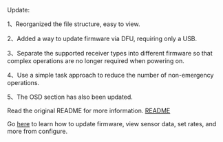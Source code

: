 Update:

1、Reorganized the file structure, easy to view.

2、Added a way to update firmware via DFU, requiring only a USB.

3、Separate the supported receiver types into different firmware so that complex operations are no longer required when powering on.

4、Use a simple task approach to reduce the number of non-emergency operations.

5、The OSD section has also been updated.



Read the original README for more information. [README](https://github.com/BETAFPV/LiteSilverware/tree/master)

Go [here](https://betafpv.github.io/2020/11/Lite_Brushed_v2/) to learn how to update firmware, view sensor data, set rates, and more from configure.

### 